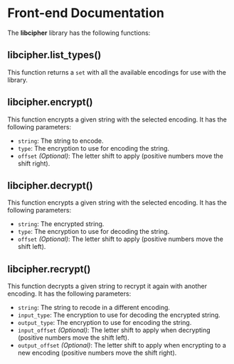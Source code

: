 <!--
SPDX-FileCopyrightText: 2022 DaniElectra

SPDX-License-Identifier: Apache-2.0
-->

# Front-end Documentation  
 
The **libcipher** library has the following functions:  

## libcipher.list_types()  
This function returns a `set` with all the available encodings for use with the library.  

## libcipher.encrypt()  
This function encrypts a given string with the selected encoding. It has the following parameters:  
- `string`: The string to encode.  
- `type`: The encryption to use for encoding the string.  
- `offset` *(Optional)*: The letter shift to apply (positive numbers move the shift right).

## libcipher.decrypt()  
This function encrypts a given string with the selected encoding. It has the following parameters:  
- `string`: The encrypted string.  
- `type`: The encryption to use for decoding the string.  
- `offset` *(Optional)*: The letter shift to apply (positive numbers move the shift left).

## libcipher.recrypt()  
This function decrypts a given string to recrypt it again with another encoding. It has the following parameters:  
- `string`: The string to recode in a different encoding.  
- `input_type`: The encryption to use for decoding the encrypted string.  
- `output_type`: The encryption to use for encoding the string.  
- `input_offset` *(Optional)*: The letter shift to apply when decrypting (positive numbers move the shift left).  
- `output_offset` *(Optional)*: The letter shift to apply when encrypting to a new encoding (positive numbers move the shift right).
